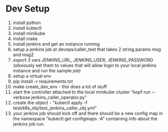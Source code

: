 # Dev Setup

1. install python
2. install kubectl
3. install minikube
4. install make
5. install jenkins and get an instance running
6. setup a jenkins job at devops/caller_test that takes 2 string params msg and msg2
7. export 3 vars JENKINS_URL, JENKINS_USER, JENKINS_PASSWORD (obviously set them to values that will allow login to your local jenkins instance and run the sample job)
8. setup a virtual env
9. pip install -r requirements.txt
10. make create_dev_env - this does a lot of stuff
11. start the controller attached to the local minikube cluster "kopf run --verbose jenkins_caller_operator.py"
12. create the object - "kubectl apply -f test/k8s_obj/test_jenkins_caller_obj.yml" 
13. your jenkins job should kick off and there should be a new config map in the namespace "kubectl get configmaps -A" containing info about the jenkins job run.
